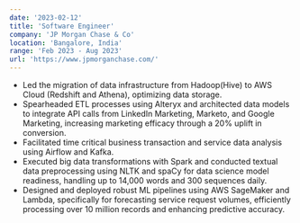 ```yaml
---
date: '2023-02-12'
title: 'Software Engineer'
company: 'JP Morgan Chase & Co'
location: 'Bangalore, India'
range: 'Feb 2023 - Aug 2023'
url: 'https://www.jpmorganchase.com/'
---
```


- Led the migration of data infrastructure from Hadoop(Hive) to AWS Cloud (Redshift and Athena), optimizing data storage.
- Spearheaded ETL processes using Alteryx and architected data models to integrate API calls from LinkedIn Marketing, Marketo, and Google Marketing, increasing marketing efficacy through a 20% uplift in conversion.
- Facilitated time critical business transaction and service data analysis using Airflow and Kafka.
- Executed big data transformations with Spark and conducted textual data preprocessing using NLTK and spaCy for data science model readiness, handling up to 14,000 words and 300 sequences daily.
- Designed and deployed robust ML pipelines using AWS SageMaker and Lambda, specifically for forecasting service request volumes, efficiently processing over 10 million records and enhancing predictive accuracy.
